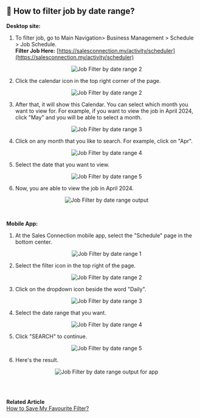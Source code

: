 
## 🧾 How to filter job by date range?

**Desktop site:**<br>

 1. To filter job, go to Main Navigation> Business Management > Schedule > Job Schedule.<br>
   **Filter Job Here:** [https://salesconnection.my/activity/scheduler](https://salesconnection.my/activity/scheduler)

    <p align="center">
      <img src="img/Job_Filter_by_date_range_step_1.png" alt="Job Filter by date range 2">
    </p>


 2. Click the calendar icon in the top right corner of the page.

    <p align="center">
       <img src="img/Job_Filter_by_date_range_step_2.png" alt="Job Filter by date range 2">
    </p>

 3. After that, it will show this Calendar. You can select which month you want to view for. For example, if you want to view the job in April 2024, click "May" and you will be able to select a month.

    <p align="center">
      <img src="img/Job_Filter_by_date_range_step_3.png" alt="Job Filter by date range 3">
    </p>   

 4. Click on any month that you like to search. For example, click on "Apr".

    <p align="center">
      <img src="img/Job_Filter_by_date_range_step_4.png" alt="Job Filter by date range 4">
    </p>

 5. Select the date that you want to view.

    <p align="center">
      <img src="img/Job_Filter_by_date_range_step_5.png" alt="Job Filter by date range 5">
    </p>

 6. Now, you are able to view the job in April 2024.

    <p align="center">
      <img src="img/Job_Filter_by_date_range_output.png" alt="Job Filter by date range output">
    </p>
    <br>
    
**Mobile App:**<br>
  1. At the Sales Connection mobile app, select the "Schedule" page in the bottom center.

     <p align="center">
       <img src="img/How_to_Search_Job_Filter_by_Date_Range_Using_App_Step_1.png" alt="Job Filter by date range 1">
     </p>
     
  2. Select the filter icon in the top right of the page.<br>

     <p align="center">
       <img src="img/How_to_Search_Job_Filter_by_Date_Range_Using_App_Step_2.png" alt="Job Filter by date range 2">
     </p>

  3. Click on the dropdown icon beside the word "Daily".

     <p align="center">
       <img src="How_to_Search_Job_Filter_by_Date_Range_Using_App_Step_3.png" alt="Job Filter by date range 3">
     </p>

  4. Select the date range that you want.

     <p align="center">
       <img src="img/How_to_Search_Job_Filter_by_Date_Range_Using_App_Step_4.png" alt="Job Filter by date range 4">
     </p>

  5. Click "SEARCH" to continue.

     <p align="center">
       <img src="img/App_Job_Filter_by_date_range_step_5.png" alt="Job Filter by date range 5">
     </p>

  6. Here's the result.

     <p align="center">
       <img src="img/App_Job_Filter_by_date_range_output.png" alt="Job Filter by date range output for app">
     </p>
     <br><br>

**Related Article**<br>
[How to Save My Favourite Filter?](Favourite_Filter.md)
